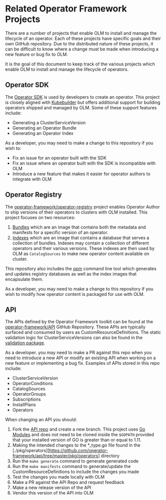 # Related Operator Framework Projects

There are a number of projects that enable OLM to install and manage the lifecycle of an operator. Each of these projects have specific goals and their own GitHub repository. Due to the distributed nature of these projects, it can be difficult to know where a change must be made when introducing a new feature or bug fix to OLM.

It is the goal of this document to keep track of the various projects which enable OLM to install and manage the lifecycle of operators.

## Operator SDK

The [Operator SDK][sdk] is used by developers to create an operator. This project is closely aligned with [Kubebuilder][kubebuilder] but offers additional support for building operators shipped and managed by OLM. Some of these support features include:

- Generating a ClusterServiceVersion
- Generating an Operator Bundle
- Generating an Operator Index

As a developer, you may need to make a change to this repository if you wish to:

- Fix an issue for an operator built with the SDK
- Fix an issue where an operator built with the SDK is incompatible with OLM
- Introduce a new feature that makes it easier for operator authors to integrate with OLM

## Operator Registry

The [operator-framework/operator-registry][registry] project enables Operator Author to ship versions of their operators to clusters with OLM installed. This project focuses on two resources:

1. [Bundles](https://github.com/operator-framework/operator-registry/blob/master/docs/design/operator-bundle.md) which are an image that contains both the metadata and manifests for a specific version of an operator.
2. [Indexes](https://github.com/operator-framework/operator-registry#manifest-format) which are an image that contains a database that serves a collection of bundles. Indexes may contain a collection of different operators and their various versions. These indexes are then used by OLM as `CatalogSources` to make new operator content available on cluster.

This repository also includes the [opm](https://github.com/operator-framework/operator-registry#building-an-index-of-operators-using-opm) command line tool which generates and updates registry databases as well as the index images that encapsulate them.

As a developer, you may need to make a change to this repository if you wish to modify how operator content is packaged for use with OLM.

## API

The APIs defined by the Operator Framework toolkit can be found at the [operator-framework/API][api] GitHub Repository. These APIs are typically surfaced and consumed by users as CustomResourceDefinitions. The static validation logic for ClusterServiceVersions can also be found in the [validation package](https://github.com/operator-framework/api/tree/master/pkg/validation).

As a developer. you may need to make a PR against this repo when you need to introduce a new API or modify an existing API when working on a new feature or implementing a bug fix. Examples of APIs stored in this repo include:

- ClusterServiceVersion
- OperatorConditions
- CatalogSources
- OperatorGroups
- Subscriptions
- InstallPlans
- Operators

When changing an API you should:

1. Fork the [API repo][api] and create a new branch. This project uses [Go Modules](https://blog.golang.org/using-go-modules) and does not need to be cloned inside the `$GOPATH` provided that your installed version of GO is greater than or equal to 1.11.
2. Making the intended changes to the *_type.go file found in the [./pkg/operators][https://github.com/operator-framework/api/tree/master/pkg/operators] directory
3. Run the `make generate` command to generate generated code
4. Run the `make manifests` command to generate/update the CustomResourceDefinitions to include the changes you made
5. Test the changes you made locally with OLM
6. Make a PR against the API Repo and request feedback
7. Make a new release version of the API
8. Vendor this version of the API into OLM

[sdk]: https://github.com/operator-framework/operator-sdk
[registry]: https://github.com/operator-framework/operator-registry
[api]: https://github.com/operator-framework/api
[kubebuilder]: https://github.com/kubernetes-sigs/kubebuilder
